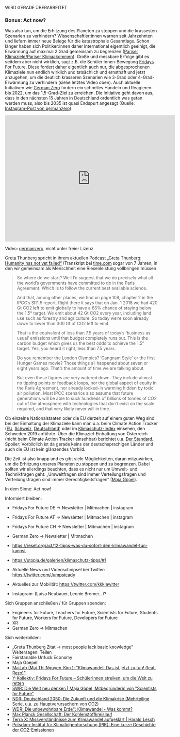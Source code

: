 


WIRD GERADE ÜBERARBEITET

### Bonus: Act now?

Was also tun, um die Erhitzung des Planeten zu stoppen und die krassesten Szenarien zu verhindern? Wissenschaftler:innen warnen seit Jahrzehnten und liefern immer neue Belege für die katastrophale Gesamtlage. Schon länger haben sich Politiker:innen daher international eigentlich geeinigt, die Erwärmung auf maximal 2 Grad gemeinsam zu begrenzen (<a href="https://www.youtube.com/watch?v=wQAXB9InW3M">Pariser Klimaziele/Pariser Klimaakommen</a>). Große und messbare Erfolge gibt es seitdem aber nicht wirklich, sagt z.B. die Schüler:innen-Bewegung <a href="https://fridaysforfuture.de/">Fridays For Future</a>. Diese fordert daher eigentlich auch nur, die abgesprochenen Klimaziele nun endlich wirklich und tatsächlich und ernsthaft und jetzt anzugehen, um die deutlich krasseren Szenarien wie 3-Grad oder 4-Grad-Erwärmung zu verhindern (siehe letztes Video oben). Auch aktuelle Initiativen wie <a href="https://www.germanzero.de/">German Zero</a> fordern ein schnelles Handeln und Reagieren bis 2022, um das 1,5-Grad-Ziel zu erreichen. Die Initiative geht davon aus, dass in den nächsten 15 Jahren in Deutschland ordentlich was getan werden muss, also bis 2035 ist quasi Endspurt angesagt (Quelle: <a href="https://www.instagram.com/p/CBFt2LfKnjJ/">Instagram-Post von germanzero</a>).

<div about="https://www.youtube-nocookie.com/embed/q9cn1KBakpw">

<iframe width="560" height="415" src="https://www.youtube-nocookie.com/embed/q9cn1KBakpw" frameborder="0" allow="accelerometer; autoplay; encrypted-media; gyroscope; picture-in-picture" allowfullscreen></iframe>

<p class="copyright">Video: <a rel="cc:attributionURL" property="dc:title" href="https://www.youtube.com/watch?v=q9cn1KBakpw">germanzero</a>, nicht unter freier Lizenz</p>
</div>

Greta Thunberg spricht in ihrem aktuellen <a href="https://twitter.com/GretaThunberg/status/1274618877247455233">Podcast „Greta Thunberg: Humanity has not yet failed“</a> (Transkript bei [time.com](https://time.com/5863684/greta-thunberg-diary-climate-crisis/) sogar von 7 Jahren, in den wir gemeinsam als Menschheit eine Riesenleistung vollbringen müssen.

> So where do we start? Well I’d suggest that we do precisely what all the world’s governments have committed to do in the Paris Agreement. Which is to follow the current best available science.
>
> And that, among other places, we find on page 108, chapter 2 in the IPCC’s SR1.5 report. Right there it says that on Jan. 1 2018 we had 420 Gt CO2 left to emit globally to have a 66% chance of staying below the 1.5° target. We emit about 42 Gt CO2 every year, including land use such as forestry and agriculture. So today we’re soon already down to lower than 300 Gt of CO2 left to emit.
>
> That is the equivalent of less than 7.5 years of today’s ‘business as usual’ emissions until that budget completely runs out. This is the carbon budget which gives us the best odds to achieve the 1.5° target. Yes, you heard it right, less than 7.5 years.
>
> Do you remember the London Olympics? ‘Gangnam Style’ or the first Hunger Games movie? Those things all happened about seven or eight years ago. That’s the amount of time we are talking about.
>
> But even these figures are very watered down. They include almost no tipping points or feedback loops, nor the global aspect of equity in the Paris Agreement, nor already locked-in warming hidden by toxic air pollution. Most IPCC scenarios also assume that future generations will be able to suck hundreds of billions of tonnes of CO2 out of the atmosphere with technologies that don’t exist on the scale required, and that very likely never will in time.

Ob einzelne Nationalstaaten oder die EU derzeit auf einem guten Weg sind bei der Einhaltung der Klimaziele kann man u.a. beim Climate Action Tracker (<a href="https://climateactiontracker.org/countries/eu/" target="_blank">EU</a>, <a	href="https://climateactiontracker.org/countries/switzerland/" target="_blank">Schweiz</a>, <a href="https://climateactiontracker.org/countries/germany/" target="_blank">Deutschland</a>) oder im <a href="https://www.germanwatch.org/sites/germanwatch.org/files/Klimaschutz-Index%202019_Die%20wichtigsten%20Ergebnisse.pdf">Klimaschutz-Index</a> einsehen, den Schweden 2019 anführte. Über die Klimaziel-Einhaltung von Österreich (nicht beim Climate Action Tracker einsehbar) berichtet	u.a. <a href="https://www.derstandard.at/story/2000115397279/oesterreich-weit-ab-vom-kurs-bei-klimazielen" target="_blank">Der Standard</a>. Spoiler: Vorbildlich ist da gerade keins der deutschsprachigen Länder und auch die EU ist kein glänzendes Vorbild.

Die Zeit ist also knapp und es gibt viele Möglichkeiten, daran mitzuwirken, um die Erhitzung unseres Planeten zu stoppen und zu begrenzen. Dabei sollten wir allerdings beachten, dass es nicht nur um Umwelt- und Technikfragen geht: „Umweltfragen sind immer Verteilungsfragen und Verteilungsfragen sind immer Gerechtigkeitsfragen“ (<a href="https://franzmagazine.com/2020/05/27/das-neue-neu-heisst-mehr-aus-weniger-maja-goepel/">Maja Göpel</a>).

In dem Sinne: Act now!

Informiert bleiben:

-   Fridays For Future DE -> Newsletter | Mitmachen | instagram
-   Fridays For Future AT -> Newsletter | Mitmachen | instagram
-   Fridays For Future CH -> Newsletter | Mitmachen | instagram

-   German Zero -> Newsletter | Mitmachen
-   <https://reset.org/act/12-tipps-was-du-sofort-den-klimawandel-tun-kannst>
-   <https://utopia.de/galerien/klimaschutz-tipps/#1>
-   Aktuelle News und Videoschnipsel bei Twitter: <https://twitter.com/Jumpsteady>
-   Aktuelles zur Mobilität: <https://twitter.com/kkklawitter>
-   Instagram: (Luisa Neubauer, Leonie Bremer...)?

Sich Gruppen anschließen / für Gruppen spenden:

-   Engineers for Future, Teachers for Future, Scientists for Future, Students for Future, Workers for Future, Developers for Future
-   XR
-   German Zero => Mitmachen

Sich weiterbilden:

-   „Greta Thunberg Zitat -> most people lack basic knowledge“
    Weitersagen: Teilen
-   Fairstanable Unfuck Economy
-   Maja Goepel
-   [MaiLab (Mai Thi Nguyen-Kim ): "Klimawandel: Das ist jetzt zu tun! (feat. Rezo)"](https://www.youtube.com/watch?v=4K2Pm82lBi8)
-   [Y-Kollektiv: Fridays For Future – SchülerInnen streiken, um die Welt zu retten](https://www.youtube.com/watch?v=mEztI2p_9Qc)
-   [SWR: Die Welt neu denken | Maja Göpel, Mitbegründerin von "Scientists for Future"](https://www.youtube.com/watch?v=PWS7fSNJmaA)
-   [NDR: Deutschland 2050: Die Zukunft und die Klimakrise (Mehrteilige Serie, u.a. zu Hauptverursachern von CO2)](https://www.youtube.com/watch?v=TsijskL4A3w)
-   [WDR: Die unbewohnbare Erde": Klimawandel - Was kommt?](https://www.ndr.de/kultur/buch/Die-unbewohnbare-Erde-von-David-Wallace-Wells,wallace132.html)
-   [Max Planck Gesellschaft: Der Kohlenstoffkreislauf](https://oerhoernchen.github.io/klimakriseschnelldurchlauf/Klima%20%E2%80%93%20der%20Kohlenstoffkreislauf)
-   [Terra X: Missverständnisse zum Klimawandel aufgeklärt | Harald Lesch](https://www.youtube.com/watch?v=QWfzim9Ttyc)
-   [Potsdam-Institut für Klimafolgenforschung (PIK): Eine kurze Geschichte der CO2-Emissionen](https://www.youtube.com/watch?v=SAfIe6Pqaec&feature=emb_title)

